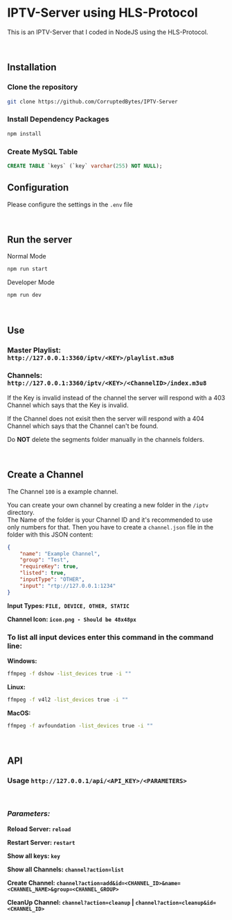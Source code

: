 # IPTV-Server using HLS-Protocol

This is an IPTV-Server that I coded in NodeJS using the HLS-Protocol.

<br />

## Installation

### Clone the repository

```bash
git clone https://github.com/CorruptedBytes/IPTV-Server
```

### Install Dependency Packages

```bash
npm install
```

### Create MySQL Table

```sql
CREATE TABLE `keys` (`key` varchar(255) NOT NULL);
```


## Configuration

Please configure the settings in the `.env` file

<br />

## Run the server

Normal Mode
```bash
npm run start
```


Developer Mode
```bash
npm run dev
```

<br />

## Use

### Master Playlist: `http://127.0.0.1:3360/iptv/<KEY>/playlist.m3u8`
### Channels: `http://127.0.0.1:3360/iptv/<KEY>/<ChannelID>/index.m3u8`

If the Key is invalid instead of the channel the server will respond with a 403 Channel which says that the Key is invalid.

If the Channel does not exisit then the server will respond with a 404 Channel which says that the Channel can't be found.


Do **NOT** delete the segments folder manually in the channels folders.

<br />

## Create a Channel

The Channel `100` is a example channel.

You can create your own channel by creating a new folder in the `/iptv` directory.<br />The Name of the folder is your Channel ID and it's recommended to use only numbers for that. Then you have to create a `channel.json` file in the folder with this JSON content:

```json
{
	"name": "Example Channel",
	"group": "Test",
	"requireKey": true,
	"listed": true,
	"inputType": "OTHER",
	"input": "rtp://127.0.0.1:1234"
}
```

**Input Types: `FILE, DEVICE, OTHER, STATIC`**

**Channel Icon: `icon.png - Should be 48x48px`**


### To list all input devices enter this command in the command line:

**Windows:**

```bash
ffmpeg -f dshow -list_devices true -i ""
```


**Linux:**

```bash
ffmpeg -f v4l2 -list_devices true -i ""
```


**MacOS:**

```bash
ffmpeg -f avfoundation -list_devices true -i ""
```

<br />

## API

### Usage `http://127.0.0.1/api/<API_KEY>/<PARAMETERS>`
<br />

### **_Parameters:_**

**Reload Server: `reload`**

**Restart Server: `restart`**

**Show all keys: `key`**

**Show all Channels: `channel?action=list`**

**Create Channel: `channel?action=add&id=<CHANNEL_ID>&name=<CHANNEL_NAME>&group=<CHANNEL_GROUP>`**

**CleanUp Channel: `channel?action=cleanup` | `channel?action=cleanup&id=<CHANNEL_ID>`**
